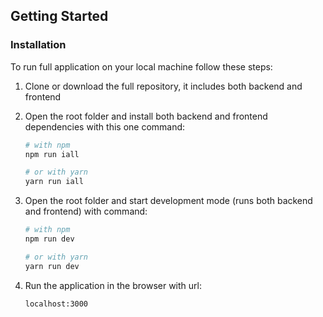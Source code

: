 ## Getting Started

### Installation

To run full application on your local machine follow these steps:

1. Clone or download the full repository, it includes both backend and frontend

2. Open the root folder and install both backend and frontend dependencies with this one command:

   ```bash
   # with npm
   npm run iall

   # or with yarn
   yarn run iall
   ```

3. Open the root folder and start development mode (runs both backend and frontend) with command:

   ```bash
   # with npm
   npm run dev

   # or with yarn
   yarn run dev
   ```

4. Run the application in the browser with url:
   ```javacript
   localhost:3000
   ```
